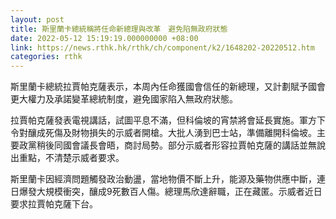 ```yaml
---
layout: post
title: 斯里蘭卡總統稱將任命新總理與改革　避免陷無政府狀態
date: 2022-05-12 15:19:19.000000000 +08:00
link: https://news.rthk.hk/rthk/ch/component/k2/1648202-20220512.htm
categories: rthk
---
```


斯里蘭卡總統拉賈帕克薩表示，本周內任命獲國會信任的新總理，又計劃賦予國會更大權力及承諾變革總統制度，避免國家陷入無政府狀態。

拉賈帕克薩發表電視講話，試圖平息不滿，但科倫坡的宵禁將會延長實施。軍方下令對釀成死傷及財物損失的示威者開槍。大批人湧到巴士站，準備離開科倫坡。主要政黨稍後同國會議長會晤，商討局勢。部分示威者形容拉賈帕克薩的講話並無說出重點，不清楚示威者要求。

斯里蘭卡因經濟問題觸發政治動盪，當地物價不斷上升，能源及藥物供應中斷，連日爆發大規模衝突，釀成9死數百人傷。總理馬欣達辭職，正在藏匿。示威者近日要求拉賈帕克薩下台。
